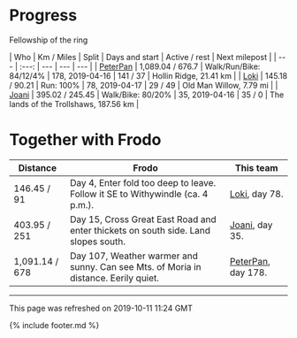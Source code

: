
# Progress

Fellowship of the ring

| Who | Km / Miles | Split | Days and start | Active / rest | Next milepost |
| --- | :---: | --- | --- | --- |
| [PeterPan](users/PeterPan.md) | 1,089.04 / 676.7 | Walk/Run/Bike: 84/12/4% | 178, 2019-04-16 | 141 / 37 | Hollin Ridge, 21.41 km |
| [Loki](users/Loki.md) | 145.18 / 90.21 | Run: 100% | 78, 2019-04-17 | 29 / 49 | Old Man Willow, 7.79 mi |
| [Joani](users/Joani.md) | 395.02 / 245.45 | Walk/Bike: 80/20% | 35, 2019-04-16 | 35 / 0 | The lands of the Trollshaws, 187.56 km |

# Together with Frodo

| Distance | Frodo | This team |
| --- | --- | --- |
| 146.45 / 91 | Day 4, Enter fold too deep to leave. Follow it SE to Withywindle (ca. 4 p.m.). |  [Loki](users/Loki.md), day 78. |
| 403.95 / 251 | Day 15, Cross Great East Road and enter thickets on south side. Land slopes south. |  [Joani](users/Joani.md), day 35. |
| 1,091.14 / 678 | Day 107, Weather warmer and sunny. Can see Mts. of Moria in distance. Eerily quiet. |  [PeterPan](users/PeterPan.md), day 178. |

---
This page was refreshed on 2019-10-11 11:24 GMT

{% include footer.md %}
